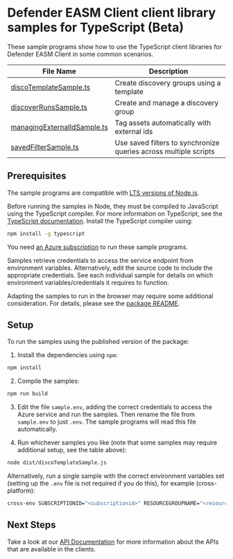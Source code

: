 # Defender EASM Client client library samples for TypeScript (Beta)

These sample programs show how to use the TypeScript client libraries for Defender EASM Client in some common scenarios.

| **File Name**                                           | **Description**                                                  |
| ------------------------------------------------------- | ---------------------------------------------------------------- |
| [discoTemplateSample.ts][discotemplatesample]           | Create discovery groups using a template                         |
| [discoverRunsSample.ts][discoverrunssample]             | Create and manage a discovery group                              |
| [managingExternalIdSample.ts][managingexternalidsample] | Tag assets automatically with external ids                       |
| [savedFilterSample.ts][savedfiltersample]               | Use saved filters to synchronize queries across multiple scripts |

## Prerequisites

The sample programs are compatible with [LTS versions of Node.js](https://github.com/nodejs/release#release-schedule).

Before running the samples in Node, they must be compiled to JavaScript using the TypeScript compiler. For more information on TypeScript, see the [TypeScript documentation][typescript]. Install the TypeScript compiler using:

```bash
npm install -g typescript
```

You need [an Azure subscription][freesub] to run these sample programs.

Samples retrieve credentials to access the service endpoint from environment variables. Alternatively, edit the source code to include the appropriate credentials. See each individual sample for details on which environment variables/credentials it requires to function.

Adapting the samples to run in the browser may require some additional consideration. For details, please see the [package README][package].

## Setup

To run the samples using the published version of the package:

1. Install the dependencies using `npm`:

```bash
npm install
```

2. Compile the samples:

```bash
npm run build
```

3. Edit the file `sample.env`, adding the correct credentials to access the Azure service and run the samples. Then rename the file from `sample.env` to just `.env`. The sample programs will read this file automatically.

4. Run whichever samples you like (note that some samples may require additional setup, see the table above):

```bash
node dist/discoTemplateSample.js
```

Alternatively, run a single sample with the correct environment variables set (setting up the `.env` file is not required if you do this), for example (cross-platform):

```bash
cross-env SUBSCRIPTIONID="<subscriptionid>" RESOURCEGROUPNAME="<resourcegroupname>" WORKSPACENAME="<workspacename>" REGION="<region>" PARTIAL_NAME="<partial name>" node dist/discoTemplateSample.js
```

## Next Steps

Take a look at our [API Documentation][apiref] for more information about the APIs that are available in the clients.

[discotemplatesample]: https://github.com/Azure/azure-sdk-for-js/blob/main/sdk/easm/defender-easm-rest/samples/v1-beta/typescript/src/discoTemplateSample.ts
[discoverrunssample]: https://github.com/Azure/azure-sdk-for-js/blob/main/sdk/easm/defender-easm-rest/samples/v1-beta/typescript/src/discoverRunsSample.ts
[managingexternalidsample]: https://github.com/Azure/azure-sdk-for-js/blob/main/sdk/easm/defender-easm-rest/samples/v1-beta/typescript/src/managingExternalIdSample.ts
[savedfiltersample]: https://github.com/Azure/azure-sdk-for-js/blob/main/sdk/easm/defender-easm-rest/samples/v1-beta/typescript/src/savedFilterSample.ts
[apiref]: https://learn.microsoft.com/azure/external-attack-surface-management/
[freesub]: https://azure.microsoft.com/free/
[package]: https://github.com/Azure/azure-sdk-for-js/tree/main/sdk/easm/defender-easm-rest/README.md
[typescript]: https://www.typescriptlang.org/docs/home.html
